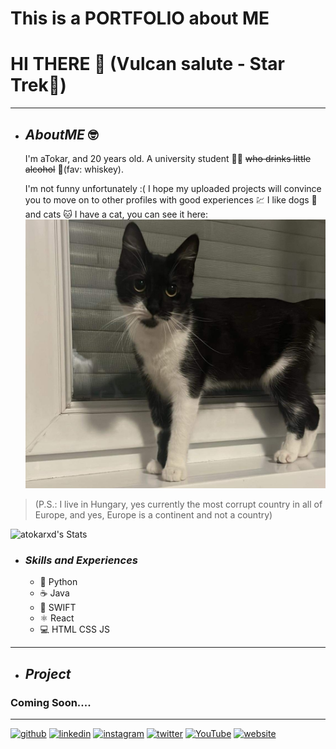 # This is a PORTFOLIO about ME
# HI THERE 🖖 (Vulcan salute - **Star Trek**🚀)
___________
* ## *AboutME* 🤓
  I'm aTokar, and 20 years old. A university student 👨‍🎓 ~~who drinks little alcohol~~ 🥃(fav: whiskey).
  
  I'm not funny unfortunately :(
  I hope my uploaded projects will convince you to move on to other profiles with good experiences 💹 I like dogs 🐶 and cats 🐱 I have a cat, you can see it here:
  <img src="https://github.com/atokarxd/atokarxd/blob/main/IMG_0009.JPG" />
> (P.S.: I live in Hungary, yes currently the most corrupt country in all of Europe, and yes, Europe is a continent and not a country)
  
  ![atokarxd's Stats](https://github-readme-stats.vercel.app/api?username=atokarxd&theme=nord&show_icons=true&hide_border=true&count_private=true)

  * ### *Skills and Experiences*
    + 🐍 Python
    + ☕ Java
    + 🦅 SWIFT
    + ⚛ React
    + 💻 HTML CSS JS
___________
* ## *Project*
### Coming Soon....
___________
[<img src='https://cdn.jsdelivr.net/npm/simple-icons@3.0.1/icons/github.svg' alt='github' height='40'>](https://github.com/atokarxd)  [<img src='https://cdn.jsdelivr.net/npm/simple-icons@3.0.1/icons/linkedin.svg' alt='linkedin' height='40'>](https://www.linkedin.com/in/steven-tokar-a85a17267/)  [<img src='https://cdn.jsdelivr.net/npm/simple-icons@3.0.1/icons/instagram.svg' alt='instagram' height='40'>](https://www.instagram.com/nox._.lol/)  [<img src='https://cdn.jsdelivr.net/npm/simple-icons@3.0.1/icons/twitter.svg' alt='twitter' height='40'>](https://twitter.com/atokarxddd)  [<img src='https://cdn.jsdelivr.net/npm/simple-icons@3.0.1/icons/youtube.svg' alt='YouTube' height='40'>](https://www.youtube.com/channel/tix5040)  [<img src='https://cdn.jsdelivr.net/npm/simple-icons@3.0.1/icons/icloud.svg' alt='website' height='40'>](www.jump.com)  
